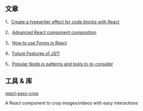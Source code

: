 ## 文章

1、[Create a typewriter effect for code blocks with React](https://blog.logrocket.com/code-block-typewriter-effect-react/)

2、[Advanced React component composition](https://frontendmastery.com/posts/advanced-react-component-composition-guide/)

3、[How to use Forms in React](https://www.robinwieruch.de/react-form/)

4、[Future Features of JS?!](https://portal.gitnation.org/contents/future-features-of-js)

5、[Popular Node.js patterns and tools to re-consider](https://practica.dev/blog/popular-nodejs-pattern-and-tools-to-reconsider/)

## 工具 & 库
[react-easy-crop](https://github.com/ValentinH/react-easy-crop)

A React component to crop images/videos with easy interactions